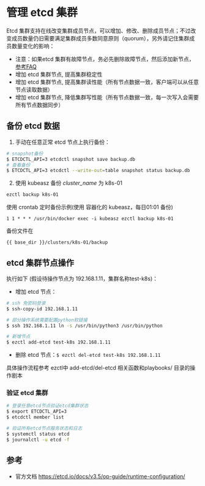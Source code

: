 # 管理 etcd 集群

Etcd 集群支持在线改变集群成员节点，可以增加、修改、删除成员节点；不过改变成员数量仍旧需要满足集群成员多数同意原则（quorum），另外请记住集群成员数量变化的影响：

- 注意：如果etcd 集群有故障节点，务必先删除故障节点，然后添加新节点，[参考FAQ](https://etcd.io/docs/v3.4.0/faq/)
- 增加 etcd 集群节点, 提高集群稳定性
- 增加 etcd 集群节点, 提高集群读性能（所有节点数据一致，客户端可以从任意节点读取数据）
- 增加 etcd 集群节点, 降低集群写性能（所有节点数据一致，每一次写入会需要所有节点数据同步）

## 备份 etcd 数据

1. 手动在任意正常 etcd 节点上执行备份：

``` bash
# snapshot备份
$ ETCDCTL_API=3 etcdctl snapshot save backup.db
# 查看备份
$ ETCDCTL_API=3 etcdctl --write-out=table snapshot status backup.db
```

2. 使用 kubeasz 备份
_cluster_name_ 为 k8s-01

``` bash 
ezctl backup k8s-01
```

使用 crontab 定时备份示例(使用 容器化的 kubeasz，每日01:01 备份)
```
1 1 * * * /usr/bin/docker exec -i kubeasz ezctl backup k8s-01
```

备份文件在 

```
{{ base_dir }}/clusters/k8s-01/backup
```

## etcd 集群节点操作

执行如下 (假设待操作节点为 192.168.1.11，集群名称test-k8s)：

- 增加 etcd 节点：

``` bash
# ssh 免密码登录
$ ssh-copy-id 192.168.1.11

# 部分操作系统需要配置python软链接
$ ssh 192.168.1.11 ln -s /usr/bin/python3 /usr/bin/python

# 新增节点
$ ezctl add-etcd test-k8s 192.168.1.11
```

- 删除 etcd 节点：`$ ezctl del-etcd test-k8s 192.168.1.11`

具体操作流程参考 ezctl中 add-etcd/del-etcd 相关函数和playbooks/ 目录的操作剧本

### 验证 etcd 集群

``` bash
# 登录任意etcd节点验证etcd集群状态
$ export ETCDCTL_API=3 
$ etcdctl member list

# 验证所有etcd节点服务状态和日志
$ systemctl status etcd
$ journalctl -u etcd -f
```

## 参考

- 官方文档 https://etcd.io/docs/v3.5/op-guide/runtime-configuration/ 
